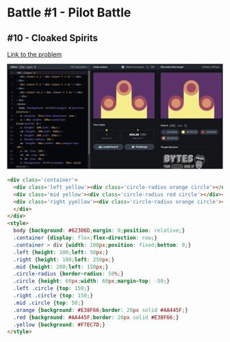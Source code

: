# Battle #1 - Pilot Battle

## #10 - Cloaked Spirits

[Link to the problem](https://cssbattle.dev/play/10)

![result](../../../Images/Battle%201/10-Cloaked%20Spirit.png)

```html
<div class='container'>
  <div class='left yellow'><div class='circle-radius orange circle'></div></div>
  <div class='mid yellow'><div class='circle-radius red circle'></div></div>
  <div class='right yyellow'><div class='circle-radius orange circle'></div>
  </div>
</div>
<style>
  body {background: #62306D;margin: 0;position: relative;}
  .container {display: flex;flex-direction: row;}
  .container > div {width: 100px;position: fixed;bottom: 0;}
  .left {height: 100;left: 50px;}
  .right {height: 100;left: 250px;}
  .mid {height: 200;left: 150px;}
  .circle-radius {border-radius: 50%;}
  .circle {height: 60px;width: 60px;margin-top: -50;}
  .left .circle {top: 150;}
  .right .circle {top: 150;}
  .mid .circle {top: 50;}
  .orange {background: #E38F66;border: 20px solid #AA445F;}
  .red {background: #AA445F;border: 20px solid #E38F66;}
  .yellow {background: #F7EC7D;}
</style>
```